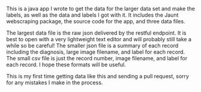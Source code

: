 This is a java app I wrote to get the data for the larger data set and make the labels, as well as the data and labels I got with it.  It includes the Jaunt webscraping package, the source code for the app, and three data files.  

The largest data file is the raw json delivered by the restful endpoint.  It is best to open with a very lightweight text editor and will probably still take a while so be careful!  The smaller json file is a summary of each record including the diagnosis, large image filename, and label for each record.  The small csv file is just the record number, image filename, and label for each record.  I hope these formats will be useful.  

This is my first time getting data like this and sending a pull request, sorry for any mistakes I make in the process.
